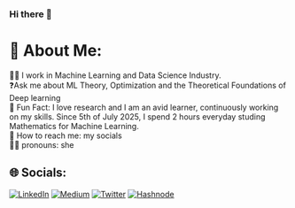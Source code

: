 ### Hi there 👋

# 💫 About Me:
🙋‍♀️ I work in Machine Learning and Data Science Industry. <br>❓Ask me about ML Theory, Optimization and the Theoretical Foundations of Deep learning<br>🤪 Fun Fact: I love research and I  am an avid learner, continuously working on my skills. Since 5th of July 2025, I spend 2 hours everyday studing Mathematics for Machine Learning.<br>👋 How to reach me: my socials<br>🙋‍♀️ pronouns: she


## 🌐 Socials:
[![LinkedIn](https://img.shields.io/badge/LinkedIn-%230077B5.svg?logo=linkedin&logoColor=white)](https://linkedin.com/in/chisom-chibuike) [![Medium](https://img.shields.io/badge/Medium-12100E?logo=medium&logoColor=white)](https://medium.com/@chisomchibuike) [![Twitter](https://img.shields.io/badge/Twitter-%231DA1F2.svg?logo=Twitter&logoColor=white)](https://twitter.com/chisomchibuike_) [![Hashnode](https://img.shields.io/badge/Hashnode-12100E?logo=hashnode&logoColor=blue)](https://chisomchibuike.hashnode.dev/)





